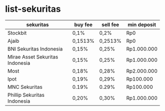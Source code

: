 # list-sekuritas

| sekuritas | buy fee | sell fee | min deposit |
| --------- | ------- | -------- | ----------- |
| Stockbit | 0,1% | 0,2% | Rp0 |
| Ajaib | 0,1513% | 0,2513% | Rp0 |
| BNI Sekuritas Indonesia | 0,15% | 0,25% | Rp1.000.000 |
| Mirae Asset Sekuritas Indonesia | 0,15% | 0,25% | Rp1.000.000 |
| Most | 0,18% | 0,28% | Rp2.000.000 |
| Ipot | 0,19% | 0,29% | Rp100.000 | 
| MNC Sekuritas | 0.19% | 0.29% | Rp100.000 |
| Phillip Sekuritas Indonesia | 0,20% | 0,30% | Rp1.000.000 |